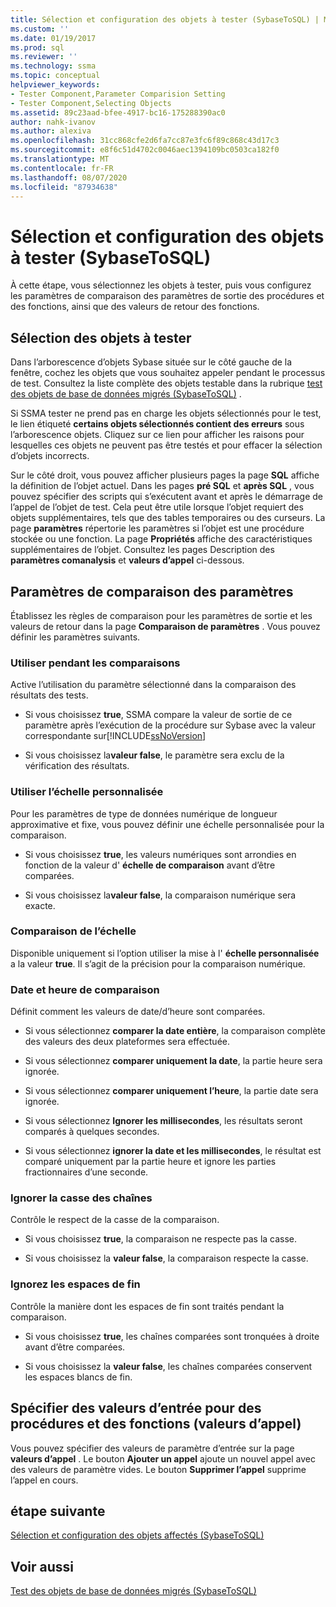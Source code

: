 ```yaml
---
title: Sélection et configuration des objets à tester (SybaseToSQL) | Microsoft Docs
ms.custom: ''
ms.date: 01/19/2017
ms.prod: sql
ms.reviewer: ''
ms.technology: ssma
ms.topic: conceptual
helpviewer_keywords:
- Tester Component,Parameter Comparision Setting
- Tester Component,Selecting Objects
ms.assetid: 89c23aad-bfee-4917-bc16-175288390ac0
author: nahk-ivanov
ms.author: alexiva
ms.openlocfilehash: 31cc868cfe2d6fa7cc87e3fc6f89c868c43d17c3
ms.sourcegitcommit: e8f6c51d4702c0046aec1394109bc0503ca182f0
ms.translationtype: MT
ms.contentlocale: fr-FR
ms.lasthandoff: 08/07/2020
ms.locfileid: "87934638"
---
```

# <a name="selecting-and-configuring-objects-to-test-sybasetosql"></a>Sélection et configuration des objets à tester (SybaseToSQL)
À cette étape, vous sélectionnez les objets à tester, puis vous configurez les paramètres de comparaison des paramètres de sortie des procédures et des fonctions, ainsi que des valeurs de retour des fonctions.  
  
## <a name="selection-of-objects-to-test"></a>Sélection des objets à tester  
Dans l’arborescence d’objets Sybase située sur le côté gauche de la fenêtre, cochez les objets que vous souhaitez appeler pendant le processus de test. Consultez la liste complète des objets testable dans la rubrique [test des objets de base de données migrés &#40;SybaseToSQL&#41;](../../ssma/sybase/testing-migrated-database-objects-sybasetosql.md) .  
  
Si SSMA tester ne prend pas en charge les objets sélectionnés pour le test, le lien étiqueté **certains objets sélectionnés contient des erreurs** sous l’arborescence objets. Cliquez sur ce lien pour afficher les raisons pour lesquelles ces objets ne peuvent pas être testés et pour effacer la sélection d’objets incorrects.  
  
Sur le côté droit, vous pouvez afficher plusieurs pages la page **SQL** affiche la définition de l’objet actuel. Dans les pages **pré SQL** et **après SQL** , vous pouvez spécifier des scripts qui s’exécutent avant et après le démarrage de l’appel de l’objet de test. Cela peut être utile lorsque l’objet requiert des objets supplémentaires, tels que des tables temporaires ou des curseurs. La page **paramètres** répertorie les paramètres si l’objet est une procédure stockée ou une fonction. La page **Propriétés** affiche des caractéristiques supplémentaires de l’objet. Consultez les pages Description des **paramètres comanalysis** et **valeurs d’appel** ci-dessous.  
  
## <a name="parameter-comparison-settings"></a>Paramètres de comparaison des paramètres  
Établissez les règles de comparaison pour les paramètres de sortie et les valeurs de retour dans la page **Comparaison de paramètres** . Vous pouvez définir les paramètres suivants.  
  
### <a name="use-during-comparisons"></a>Utiliser pendant les comparaisons  
Active l’utilisation du paramètre sélectionné dans la comparaison des résultats des tests.  
  
-   Si vous choisissez **true**, SSMA compare la valeur de sortie de ce paramètre après l’exécution de la procédure sur Sybase avec la valeur correspondante sur[!INCLUDE[ssNoVersion](../../includes/ssnoversion-md.md)]  
  
-   Si vous choisissez la**valeur false**, le paramètre sera exclu de la vérification des résultats.  
  
### <a name="use-custom-scale"></a>Utiliser l’échelle personnalisée  
Pour les paramètres de type de données numérique de longueur approximative et fixe, vous pouvez définir une échelle personnalisée pour la comparaison.  
  
-   Si vous choisissez **true**, les valeurs numériques sont arrondies en fonction de la valeur d' **échelle de comparaison** avant d’être comparées.  
  
-   Si vous choisissez la**valeur false**, la comparaison numérique sera exacte.  
  
### <a name="comparing-scale"></a>Comparaison de l’échelle  
Disponible uniquement si l’option utiliser la mise à l' **échelle personnalisée** a la valeur **true**. Il s’agit de la précision pour la comparaison numérique.  
  
### <a name="date-time-comparing"></a>Date et heure de comparaison  
Définit comment les valeurs de date/d’heure sont comparées.  
  
-   Si vous sélectionnez **comparer la date entière**, la comparaison complète des valeurs des deux plateformes sera effectuée.  
  
-   Si vous sélectionnez **comparer uniquement la date**, la partie heure sera ignorée.  
  
-   Si vous sélectionnez **comparer uniquement l’heure**, la partie date sera ignorée.  
  
-   Si vous sélectionnez **Ignorer les millisecondes**, les résultats seront comparés à quelques secondes.  
  
-   Si vous sélectionnez **ignorer la date et les millisecondes**, le résultat est comparé uniquement par la partie heure et ignore les parties fractionnaires d’une seconde.  
  
### <a name="ignore-strings-case"></a>Ignorer la casse des chaînes  
Contrôle le respect de la casse de la comparaison.  
  
-   Si vous choisissez **true**, la comparaison ne respecte pas la casse.  
  
-   Si vous choisissez la **valeur false**, la comparaison respecte la casse.  
  
### <a name="ignore-trailing-spaces"></a>Ignorez les espaces de fin  
Contrôle la manière dont les espaces de fin sont traités pendant la comparaison.  
  
-   Si vous choisissez **true**, les chaînes comparées sont tronquées à droite avant d’être comparées.  
  
-   Si vous choisissez la **valeur false**, les chaînes comparées conservent les espaces blancs de fin.  
  
## <a name="specify-input-values-for-procedures-and-functions-call-values"></a>Spécifier des valeurs d’entrée pour des procédures et des fonctions (valeurs d’appel)  
Vous pouvez spécifier des valeurs de paramètre d’entrée sur la page **valeurs d’appel** . Le bouton **Ajouter un appel** ajoute un nouvel appel avec des valeurs de paramètre vides. Le bouton **Supprimer l’appel** supprime l’appel en cours.  
  
## <a name="next-step"></a>étape suivante  
[Sélection et configuration des objets affectés &#40;SybaseToSQL&#41;](../../ssma/sybase/selecting-and-configuring-affected-objects-sybasetosql.md)  
  
## <a name="see-also"></a>Voir aussi  
[Test des objets de base de données migrés &#40;SybaseToSQL&#41;](../../ssma/sybase/testing-migrated-database-objects-sybasetosql.md)  
  
